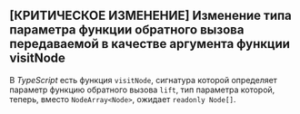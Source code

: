 ## \[КРИТИЧЕСКОЕ ИЗМЕНЕНИЕ\] Изменение типа параметра функции обратного вызова передаваемой в качестве аргумента функции visitNode

В _TypeScript_ есть функция `visitNode`, сигнатура которой определяет параметр функцию обратного вызова `lift`, тип параметра которой, теперь, вместо `NodeArray<Node>`, ожидает `readonly Node[]`.